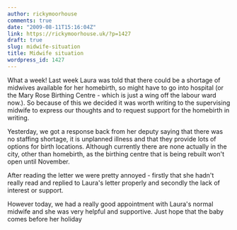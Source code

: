 ```yaml
---
author: rickymoorhouse
comments: true
date: "2009-08-11T15:16:04Z"
link: https://rickymoorhouse.uk/?p=1427
draft: true
slug: midwife-situation
title: Midwife situation
wordpress_id: 1427
---
```


What a week! Last week Laura was told that there could be a shortage of midwives available for her homebirth, so might have to go into hospital (or the Mary Rose Birthing Centre - which is just a wing off the labour ward now.). So because of this we decided it was worth writing to the supervising midwife to express our thoughts and to request support for the homebirth in writing. 

Yesterday, we got a response back from her deputy saying that there was no staffing shortage, it is unplanned illness and that they provide lots of options for birth locations. Although currently there are none actually in the city, other than homebirth, as the birthing centre that is being rebuilt won't open until November. 

After reading the letter we were pretty annoyed - firstly that she hadn't really read and replied to Laura's letter properly and secondly the lack of interest or support. 

However today, we had a really good appointment with Laura's normal midwife and she was very helpful and supportive. Just hope that the baby comes before her holiday 
